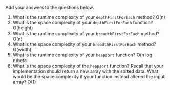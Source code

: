 Add your answers to the questions below.

1. What is the runtime complexity of your `depthFirstForEach` method?
    O(n)
2. What is the space complexity of your `depthFirstForEach` function?
    O(height)
3. What is the runtime complexity of your `breadthFirstForEach` method?
    O(n)
4. What is the space complexity of your `breadthFirstForEach` method? 
    O(width)
5. What is the runtime complexity of your `heapsort` function?
    O(n log n)beta
6. What is the space complexity of the `heapsort` function? Recall that your implementation should return a new array with the sorted data. What would be the space complexity if your function instead altered the input array?
    O(1)